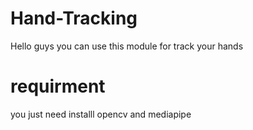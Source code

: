 # Hand-Tracking
Hello guys you can use this module for track your hands 



# requirment 
you just need installl opencv and mediapipe
